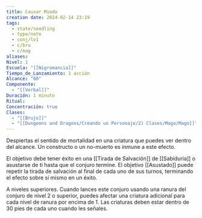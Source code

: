 ```yaml
---
title: Causar Miedo
creation date: 2024-02-14 23:19
tags:
  - state/seedling
  - type/note
  - conj/lv1
  - c/bru
  - c/mag
aliases: 
Nivel: 1
Escuela: "[[Nigromancia]]"
Tiempo_de_Lanzamiento: 1 acción
Alcance: "60"
Componente:
  - "[[Verbal]]"
Duración: 1 minuto
Ritual: 
Concentración: true
Clases:
  - "[[Brujo]]"
  - "[[Dungeons and Dragons/Creando un Personaje/2) Clases/Mago/Mago]]"
---
```

Despiertas el sentido de mortalidad en una criatura que puedes ver dentro del alcance. Un constructo o un no-muerto es inmune a este efecto.

El objetivo debe tener éxito en una [[Tirada de Salvación]] de [[Sabiduría]] o asustarse de ti hasta que el conjuro termine. El objetivo [[Asustado]] puede repetir la tirada de salvación al final de cada uno de sus turnos, terminando el efecto sobre sí mismo en un éxito.

A niveles superiores. Cuando lances este conjuro usando una ranura del conjuro de nivel 2 o superior, puedes afectar una criatura adicional para cada nivel de ranura por encima de 1. Las criaturas deben estar dentro de 30 pies de cada uno cuando les señales.